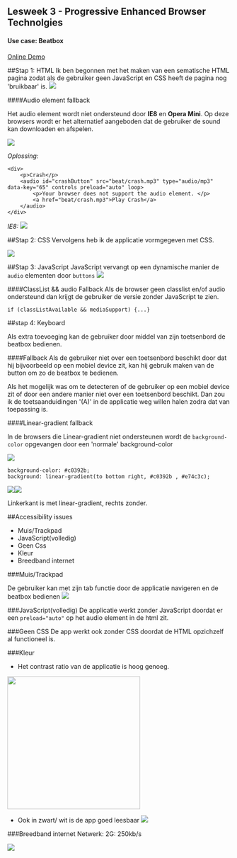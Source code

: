 ## Lesweek 3 - Progressive Enhanced Browser Technolgies

#### Use case: Beatbox



[Online Demo](http://linda2912.github.io/browserTechnologies/week3/)

##Stap 1: HTML
Ik ben begonnen met het maken van een sematische HTML pagina zodat als de gebruiker geen JavaScript en CSS heeft de pagina nog 'bruikbaar' is. 
![](img2/html.png)

####Audio element fallback

Het audio element wordt niet ondersteund door **IE8** en **Opera Mini**. Op deze browsers wordt er het alternatief aangeboden dat de gebruiker de sound kan downloaden en afspelen.

![](img/audio.png)

*Oplossing:*

```
<div>
	<p>Crash</p>
	<audio id="crashButton" src="beat/crash.mp3" type="audio/mp3" data-key="65" controls preload="auto" loop>
		<p>Your browser does not support the audio element. </p>
		<a href="beat/crash.mp3">Play Crash</a>
	</audio>
</div>
```
*IE8:*
![](img/ie8.png)
 

##Stap 2: CSS
Vervolgens heb ik de applicatie vormgegeven met CSS. 

![](img2/css.png)

##Stap 3: JavaScript
JavaScript vervangt op een dynamische manier de ```audio``` elementen door ```buttons``` 
![](img2/js.png)

####ClassList && audio Fallback
Als de browser geen classlist en/of audio ondersteund dan krijgt de gebruiker de versie zonder JavaScript te zien.

```
if (classListAvailable && mediaSupport) {...}
```


##stap 4: Keyboard

Als extra toevoeging kan de gebruiker door middel van zijn toetsenbord de beatbox bedienen. 

####Fallback
Als de gebruiker niet over een toetsenbord beschikt door dat hij bijvoorbeeld op een mobiel device zit, kan hij gebruik maken van de button om zo de beatbox te bedienen. 

Als het mogelijk was om te detecteren of de gebruiker op een mobiel device zit of door een andere manier niet over een toetsenbord beschikt. Dan zou ik de toetsaanduidingen '(A)' in de applicatie weg willen halen zodra dat van toepassing is.


####Linear-gradient fallback

In de browsers die Linear-gradient niet ondersteunen wordt de ```background-color``` opgevangen door een 'normale' background-color

![](img/gradient.png)

```
background-color: #c0392b;
background: linear-gradient(to bottom right, #c0392b , #e74c3c);
```

![](img/gradientyes.png)![](img/gradientno.png)

Linkerkant is met linear-gradient, rechts zonder.

##Accessibility issues

* Muis/Trackpad
* JavaScript(volledig)
* Geen Css
* Kleur
* Breedband internet

###Muis/Trackpad

De gebruiker kan met zijn tab functie door de applicatie navigeren en de beatbox bedienen
![](img2/muisTrackpad.png)

###JavaScript(volledig)
De applicatie werkt zonder JavaScript doordat er een ```preload="auto"``` op het audio element in de html zit.

###Geen CSS
De app werkt ook zonder CSS doordat de HTML opzichzelf al functioneel is.

###Kleur
* Het contrast ratio van de applicatie is hoog genoeg. 
<img src=img2/ratio.png width=300>

* Ook in zwart/ wit is de app goed leesbaar
![](img2/kleur.png)

###Breedband internet
Netwerk: 2G: 250kb/s

![](img2/timeline.png)
